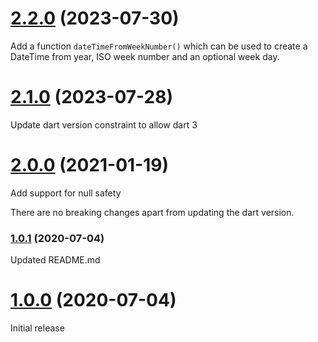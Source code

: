 # [2.2.0](https://github.com/KadaDev/week_of_year/tree/v2.2.0) (2023-07-30)

Add a function `dateTimeFromWeekNumber()` which can be used to create a DateTime from year, ISO week number and an optional week day.

# [2.1.0](https://github.com/KadaDev/week_of_year/tree/v2.1.0) (2023-07-28)

Update dart version constraint to allow dart 3

# [2.0.0](https://github.com/KadaDev/week_of_year/tree/v2.0.0) (2021-01-19)

Add support for null safety

There are no breaking changes apart from updating the dart version.

### [1.0.1](https://github.com/KadaDev/week_of_year/tree/v1.0.1) (2020-07-04)

Updated README.md

# [1.0.0](https://github.com/KadaDev/week_of_year/tree/v1.0.0) (2020-07-04)

Initial release
